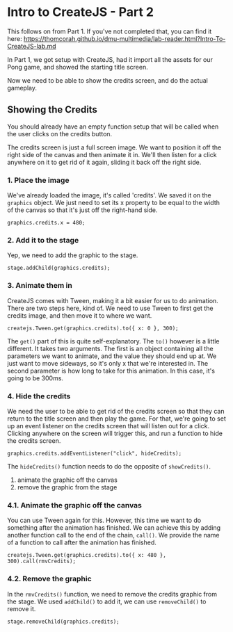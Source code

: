 # Intro to CreateJS - Part 2

This follows on from Part 1. If you've not completed that, you can find it here: <https://thomcorah.github.io/dmu-multimedia/lab-reader.html?Intro-To-CreateJS-lab.md>

In Part 1, we got setup with CreateJS, had it import all the assets for our Pong game, and showed the starting title screen.

Now we need to be able to show the credits screen, and do the actual gameplay.

## Showing the Credits

You should already have an empty function setup that will be called when the user clicks on the credits button.

The credits screen is just a full screen image. We want to position it off the right side of the canvas and then animate it in. We'll then listen for a click anywhere on it to get rid of it again, sliding it back off the right side.

### 1. Place the image

We've already loaded the image, it's called 'credits'. We saved it on the `graphics` object. We just need to set its x property to be equal to the width of the canvas so that it's just off the right-hand side.

```JS
graphics.credits.x = 480;
```

### 2. Add it to the stage

Yep, we need to add the graphic to the stage.

```JS
stage.addChild(graphics.credits);
```

### 3. Animate them in

CreateJS comes with Tween, making it a bit easier for us to do animation. There are two steps here, kind of. We need to use Tween to first get the credits image, and then move it to where we want.

```JS
createjs.Tween.get(graphics.credits).to({ x: 0 }, 300);
```

The `get()` part of this is quite self-explanatory. The `to()` however is a little different. It takes two arguments. The first is an object containing all the parameters we want to animate, and the value they should end up at. We just want to move sideways, so it's only x that we're interested in. The second parameter is how long to take for this animation. In this case, it's going to be 300ms.

### 4. Hide the credits

We need the user to be able to get rid of the credits screen so that they can return to the title screen and then play the game. For that, we're going to set up an event listener on the credits screen that will listen out for a click. Clicking anywhere on the screen will trigger this, and run a function to hide the credits screen.

```JS
graphics.credits.addEventListener("click", hideCredits);
```

The `hideCredits()` function needs to do the opposite of `showCredits()`.

1. animate the graphic off the canvas
2. remove the graphic from the stage

### 4.1. Animate the graphic off the canvas

You can use Tween again for this. However, this time we want to do something after the animation has finished. We can achieve this by adding another function call to the end of the chain, `call()`. We provide the name of a function to call after the animation has finished.

```JS
createjs.Tween.get(graphics.credits).to({ x: 480 }, 300).call(rmvCredits);
```

### 4.2. Remove the graphic

In the `rmvCredits()` function, we need to remove the credits graphic from the stage. We used `addChild()` to add it, we can use `removeChild()` to remove it.

```JS
stage.removeChild(graphics.credits);
```
